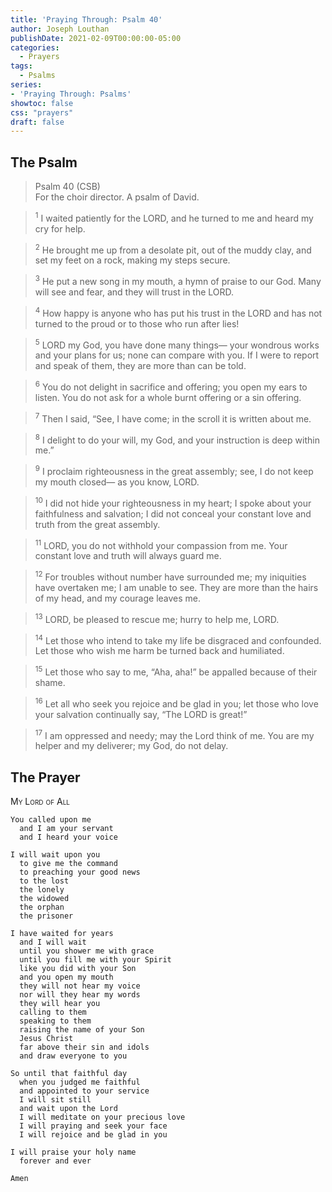 ```yaml
---
title: 'Praying Through: Psalm 40'
author: Joseph Louthan
publishDate: 2021-02-09T00:00:00-05:00
categories:
  - Prayers
tags:
  - Psalms
series:
- 'Praying Through: Psalms'
showtoc: false
css: "prayers"
draft: false
---
```

## The Psalm

>Psalm 40 (CSB)  
><sup></sup> For the choir director. A psalm of David. 

><sup>1</sup> I waited patiently for the LORD, and he turned to me and heard my cry for help. 

><sup>2</sup> He brought me up from a desolate pit, out of the muddy clay, and set my feet on a rock, making my steps secure. 

><sup>3</sup> He put a new song in my mouth, a hymn of praise to our God. Many will see and fear, and they will trust in the LORD. 

><sup>4</sup> How happy is anyone who has put his trust in the LORD and has not turned to the proud or to those who run after lies! 

><sup>5</sup> LORD my God, you have done many things— your wondrous works and your plans for us; none can compare with you. If I were to report and speak of them, they are more than can be told. 

><sup>6</sup> You do not delight in sacrifice and offering; you open my ears to listen. You do not ask for a whole burnt offering or a sin offering. 

><sup>7</sup> Then I said, “See, I have come; in the scroll it is written about me. 

><sup>8</sup> I delight to do your will, my God, and your instruction is deep within me.” 

><sup>9</sup> I proclaim righteousness in the great assembly; see, I do not keep my mouth closed— as you know, LORD. 

><sup>10</sup> I did not hide your righteousness in my heart; I spoke about your faithfulness and salvation; I did not conceal your constant love and truth from the great assembly. 

><sup>11</sup> LORD, you do not withhold your compassion from me. Your constant love and truth will always guard me. 

><sup>12</sup> For troubles without number have surrounded me; my iniquities have overtaken me; I am unable to see. They are more than the hairs of my head, and my courage leaves me. 

><sup>13</sup> LORD, be pleased to rescue me; hurry to help me, LORD. 

><sup>14</sup> Let those who intend to take my life be disgraced and confounded. Let those who wish me harm be turned back and humiliated. 

><sup>15</sup> Let those who say to me, “Aha, aha!” be appalled because of their shame. 

><sup>16</sup> Let all who seek you rejoice and be glad in you; let those who love your salvation continually say, “The LORD is great!” 

><sup>17</sup> I am oppressed and needy; may the Lord think of me. You are my helper and my deliverer; my God, do not delay.

## The Prayer

<div style="font-variant: small-caps;">
My Lord of All
</div>

```text
You called upon me
  and I am your servant
  and I heard your voice

I will wait upon you
  to give me the command
  to preaching your good news
  to the lost
  the lonely
  the widowed
  the orphan
  the prisoner

I have waited for years
  and I will wait
  until you shower me with grace
  until you fill me with your Spirit
  like you did with your Son
  and you open my mouth
  they will not hear my voice
  nor will they hear my words
  they will hear you
  calling to them
  speaking to them
  raising the name of your Son
  Jesus Christ
  far above their sin and idols
  and draw everyone to you

So until that faithful day
  when you judged me faithful
  and appointed to your service
  I will sit still
  and wait upon the Lord
  I will meditate on your precious love
  I will praying and seek your face
  I will rejoice and be glad in you

I will praise your holy name
  forever and ever

Amen
```
